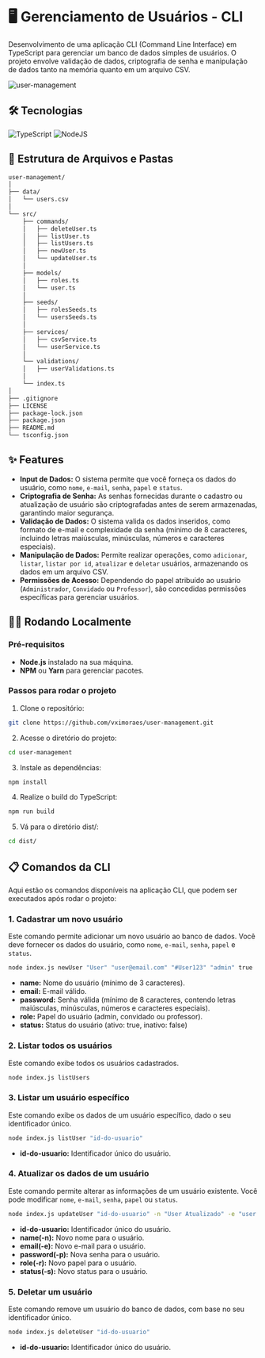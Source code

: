 # 🖥️ Gerenciamento de Usuários - CLI
Desenvolvimento de uma aplicação CLI (Command Line Interface) em TypeScript para gerenciar um banco de dados simples de usuários. O projeto envolve validação de dados, criptografia de senha e manipulação de dados tanto na memória quanto em um arquivo CSV.

![user-management](https://github.com/user-attachments/assets/67f14eb1-9a3b-44bf-ade9-e959ba1ccd97)

## 🛠️ Tecnologias
![TypeScript](https://img.shields.io/badge/typescript-%23007ACC.svg?style=for-the-badge&logo=typescript&logoColor=white) ![NodeJS](https://img.shields.io/badge/node.js-6DA55F?style=for-the-badge&logo=node.js&logoColor=white)

## 📁 Estrutura de Arquivos e Pastas
```graphql
user-management/  
│  
├── data/  
│   └── users.csv   
│  
└── src/  
    ├── commands/  
    │   ├── deleteUser.ts
    │   ├── listUser.ts
    │   ├── listUsers.ts  
    │   ├── newUser.ts  
    │   └── updateUser.ts  
    │  
    ├── models/  
    │   ├── roles.ts  
    │   └── user.ts  
    │  
    ├── seeds/  
    │   ├── rolesSeeds.ts  
    │   └── usersSeeds.ts  
    │  
    ├── services/  
    │   ├── csvService.ts  
    │   └── userService.ts  
    │  
    └── validations/  
    │   ├── userValidations.ts
    │ 
    └── index.ts  
│  
├── .gitignore  
├── LICENSE    
├── package-lock.json  
├── package.json  
├── README.md  
└── tsconfig.json
```

## ✨ Features
- **Input de Dados:** O sistema permite que você forneça os dados do usuário, como `nome`, `e-mail`, `senha`, `papel` e `status`.
- **Criptografia de Senha:** As senhas fornecidas durante o cadastro ou atualização de usuário são criptografadas antes de serem armazenadas, garantindo maior segurança.
- **Validação de Dados:** O sistema valida os dados inseridos, como formato de e-mail e complexidade da senha (mínimo de 8 caracteres, incluindo letras maiúsculas, minúsculas, números e caracteres especiais).
- **Manipulação de Dados:** Permite realizar operações, como `adicionar`, `listar`, `listar por id`, `atualizar` e `deletar` usuários, armazenando os dados em um arquivo CSV.
- **Permissões de Acesso:** Dependendo do papel atribuído ao usuário (`Administrador`, `Convidado` ou `Professor`), são concedidas permissões específicas para gerenciar usuários.

## 🏃‍♂️ Rodando Localmente

### Pré-requisitos

- **Node.js** instalado na sua máquina.
- **NPM** ou **Yarn** para gerenciar pacotes.

### Passos para rodar o projeto

1. Clone o repositório:

```bash
git clone https://github.com/vximoraes/user-management.git
```

2. Acesse o diretório do projeto:
```bash
cd user-management
```

3. Instale as dependências:
```bash
npm install
```

4. Realize o build do TypeScript:
```bash
npm run build
```

5. Vá para o diretório dist/:
```bash
cd dist/
```

## 📋 Comandos da CLI
Aqui estão os comandos disponíveis na aplicação CLI, que podem ser executados após rodar o projeto:

### 1. Cadastrar um novo usuário
Este comando permite adicionar um novo usuário ao banco de dados. Você deve fornecer os dados do usuário, como ```nome```, ```e-mail```, ```senha```, ```papel``` e ```status```.

```bash
node index.js newUser "User" "user@email.com" "#User123" "admin" true
```
- **name:** Nome do usuário (mínimo de 3 caracteres).
- **email:** E-mail válido.
- **password:** Senha válida (mínimo de 8 caracteres, contendo letras maiúsculas, minúsculas, números e caracteres especiais).
- **role:** Papel do usuário (admin, convidado ou professor).
- **status:** Status do usuário (ativo: true, inativo: false)

### 2. Listar todos os usuários
Este comando exibe todos os usuários cadastrados.

```bash
node index.js listUsers
```

### 3. Listar um usuário específico
Este comando exibe os dados de um usuário específico, dado o seu identificador único.

```bash
node index.js listUser "id-do-usuario"
```
- **id-do-usuario:** Identificador único do usuário.

### 4. Atualizar os dados de um usuário
Este comando permite alterar as informações de um usuário existente. Você pode modificar ```nome```, ```e-mail```, ```senha```, ```papel``` ou ```status```.


```bash
node index.js updateUser "id-do-usuario" -n "User Atualizado" -e "user.atualizado@email.com" -p "#UserAtualizado123" -r "professor" -s false
```

- **id-do-usuario:** Identificador único do usuário.
- **name(-n):** Novo nome para o usuário.
- **email(-e):** Novo e-mail para o usuário.
- **password(-p):** Nova senha para o usuário.
- **role(-r):** Novo papel para o usuário.
- **status(-s):** Novo status para o usuário.

### 5. Deletar um usuário
Este comando remove um usuário do banco de dados, com base no seu identificador único.

```bash
node index.js deleteUser "id-do-usuario"
```

- **id-do-usuario:** Identificador único do usuário.
